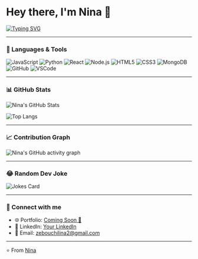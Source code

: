 # Hey there, I'm Nina 👋  

[![Typing SVG](https://readme-typing-svg.herokuapp.com?font=Fira+Code&size=24&pause=1000&color=00FFAB&center=true&vCenter=true&width=435&lines=Hi+I'm+Nina!+👋;CS+Student+at+USTHB;Web+Dev+%7C+AI+Enthusiast;Future+Detective+Writer+%F0%9F%93%96)](https://git.io/typing-svg)

---

### 🔧 Languages & Tools  
![JavaScript](https://img.shields.io/badge/-JavaScript-F7DF1E?logo=javascript&logoColor=000)
![Python](https://img.shields.io/badge/-Python-3776AB?logo=python&logoColor=fff)
![React](https://img.shields.io/badge/-React-61DAFB?logo=react&logoColor=000)
![Node.js](https://img.shields.io/badge/-Node.js-339933?logo=node.js&logoColor=fff)
![HTML5](https://img.shields.io/badge/-HTML5-E34F26?logo=html5&logoColor=fff)
![CSS3](https://img.shields.io/badge/-CSS3-1572B6?logo=css3&logoColor=fff)
![MongoDB](https://img.shields.io/badge/-MongoDB-47A248?logo=mongodb&logoColor=fff)
![GitHub](https://img.shields.io/badge/-GitHub-181717?logo=github&logoColor=fff)
![VSCode](https://img.shields.io/badge/-VSCode-007ACC?logo=visualstudiocode&logoColor=fff)

---

### 📊 GitHub Stats  
![Nina's GitHub Stats](https://github-readme-stats.vercel.app/api?username=ZEBOUCHIlinaa&show_icons=true&theme=radical)  

![Top Langs](https://github-readme-stats.vercel.app/api/top-langs/?username=ZEBOUCHIlinaa&layout=compact&theme=radical)

---

### 📈 Contribution Graph  
![Nina's GitHub activity graph](https://github-readme-activity-graph.vercel.app/graph?username=ZEBOUCHIlinaa&theme=react-dark)

---

### 😂 Random Dev Joke  
![Jokes Card](https://readme-jokes.vercel.app/api?theme=dark)

---

### 🔗 Connect with me  
- 🌐 Portfolio: [Coming Soon 🚀](#)  
- 💼 LinkedIn: [Your LinkedIn](https://linkedin.com/in/...)  
- 📧 Email: zebouchilina2@gmail.com

---

⭐️ From [Nina](https://github.com/YOUR_USERNAME)
